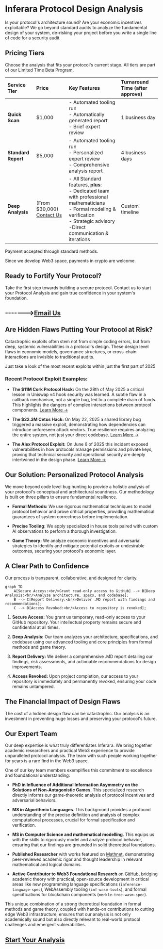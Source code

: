 # Inferara Protocol Design Analysis

Is your protocol's architecture sound? Are your economic incentives exploitable? We go beyond standard audits to analyze the fundamental design of your system, de-risking your project before you write a single line of code for a security audit.

## Pricing Tiers

Choose the analysis that fits your protocol's current stage. All tiers are part of our Limited Time Beta Program.

| Service Tier      | Price       | Key Features                                                                                                                                                                                                                                                             | Turnaround Time (after approve)   |
| :---------------- | :---------- | :----------------------------------------------------------------------------------------------------------------------------------------------------------------------------------------------------------------------------------------------------------------------- | :----------------- |
| **Quick Scan** | $1,000      | - Automated tooling run<br>- Automatically generated report<br>- Brief expert review                                                                                                                                                                                   | 1 business day     |
| **Standard Report** | $5,000      | - Automated tooling run<br>- Personalized expert review<br>- Comprehensive analysis report<br>                                                                                                                                  | 4 business days    |
| **Deep Analysis** | (From $30,000) [Contact Us](mailto:info@inferara.com)  | - All Standard features, **plus**:<br>- Dedicated team with professional mathematicians<br>- Formal modeling & verification<br>- Strategic advisory<br>-Direct communication & iterations                                                                                       | Custom timeline    |

Payment accepted through standard methods.

Since we develop Web3 space, payments in crypto are welcome.

## Ready to Fortify Your Protocol?

Take the first step towards building a secure protocol. Contact us to start your Protocol Analysis and gain true confidence in your system's foundation.

------->[Email Us](mailto:info@inferara.com)
---

## Are Hidden Flaws Putting Your Protocol at Risk?

Catastrophic exploits often stem not from simple coding errors, but from deep, systemic vulnerabilities in a protocol's design. These design level flaws in economic models, governance structures, or cross-chain interactions are invisible to traditional audits.

Just take a look of the most recent exploits within just the first part of 2025
### Recent Protocol Exploit Examples:


* **The $11M Cork Protocol Hack:** On the 28th of May 2025 
a critical lesson in Uniswap v4 hook security was learned. A subtle flaw in a callback mechanism, not a simple bug, led to a complete drain of funds. This highlights the dangers of complex interactions between protocol components.
    [Learn More →](https://dedaub.com/blog/the-11m-cork-protocol-hack-a-critical-lesson-in-uniswap-v4-hook-security/)

* **The $22.3M Cetus Hack:** On May 22, 2025 a shared library bug triggered a massive exploit, demonstrating how dependencies can introduce unforeseen attack vectors. True resilience requires analyzing the entire system, not just your direct codebase.
    [Learn More →](https://www.merklescience.com/blog/hack-track-how-a-shared-library-bug-triggered-the-223m-cetus-hack)

* **The Alex Protocol Exploit:** On June 6 of 2025 this incident exposed vulnerabilities in how protocols manage permissions and private keys, proving that technical security and operational security are deeply intertwined in the design phase.
    [Learn More →](https://www.onesafe.io/blog/alex-protocol-exploit-lessons-in-defi-security)

## Our Solution: Personalized Protocol Analysis

We move beyond code level bug hunting to provide a holistic analysis of your protocol's conceptual and architectural soundness. Our methodology is built on three pillars to ensure fundamental resilience.

* **Formal Methods:** We use rigorous mathematical techniques to model protocol behavior and prove critical properties, providing mathematical guarantees of system correctness before implementation.

* **Precise Tooling:** We apply specialized in house tools paired with custom AI observations to perform a thorough investigation. 

* **Game Theory:** We analyze economic incentives and adversarial strategies to identify and mitigate potential exploits or undesirable outcomes, securing your protocol's economic layer.

## A Clear Path to Confidence

Our process is transparent, collaborative, and designed for clarity.


```mermaid
graph TD
    A[Secure Access:<br/>Grant read-only access to GitHub] --> B[Deep Analysis:<br/>Analyze architecture, specs, and codebase];
    B --> C[Report Delivery:<br/>Deliver .MD report with findings and recommendations];
    C --> D[Access Revoked:<br/>Access to repository is revoked];
```

1.  **Secure Access:** You grant us temporary, read-only access to your GitHub repository. Your intellectual property remains secure and confidential at all times.

2.  **Deep Analysis:** Our team analyzes your architecture, specifications, and codebase using our advanced tooling and core principles from formal methods and game theory.

3.  **Report Delivery:** We deliver a comprehensive .MD report detailing our findings, risk assessments, and actionable recommendations for design improvements.

4.  **Access Revoked:** Upon project completion, our access to your repository is immediately and permanently revoked, ensuring your code remains untampered.


## The Financial Impact of Design Flaws

The cost of a hidden design flaw can be catastrophic. Our analysis is an investment in preventing huge losses and preserving your protocol's future.


## Our Expert Team

Our deep expertise is what truly differentiates Inferara. We bring together academic researchers and practical Web3 experience to provide unparalleled protocol analysis. The team with such people working together for years is a rare find in the Web3 space.

One of our key team members exemplifies this commitment to excellence and foundational understanding:

* **PhD in Influence of Additional Information Asymmetry on the Solutions of Non-Antagonistic Games**. This specialized research directly informs our game-theoretic analysis of protocol incentives and adversarial behaviors.

* **MS in Algorithmic Languages**. This background provides a profound understanding of the precise definition and analysis of complex computational processes, crucial for formal specification and verification.

* **MS in Computer Science and mathematical modelling**. This equips us with the skills to rigorously model and analyze protocol behavior, ensuring that our findings are grounded in solid theoretical foundations.

* **Published Researcher** with works featured on [Mathnet](https://www.mathnet.ru/php/person.phtml?option_lang=eng&personid=147678), demonstrating peer-reviewed academic rigor and thought leadership in relevant mathematical and logical domains.

* **Active Contributor to Web3 Foundational Research** on [GitHub](https://github.com/Inferara), bridging academic theory with practical, open-source development in critical areas like new programming language specifications (`inference-language-spec`), WebAssembly tooling (`inf-wasm-tools`), and formal specifications for blockchain components (`merkle-tree-wasm-spec`).

This unique combination of a strong theoretical foundation in formal methods and game theory, coupled with hands-on contributions to cutting edge Web3 infrastructure, ensures that our analysis is not only academically sound but also directly relevant to real-world protocol challenges and emergent vulnerabilities.


## [Start Your Analysis](mailto:info@inferara.com)
